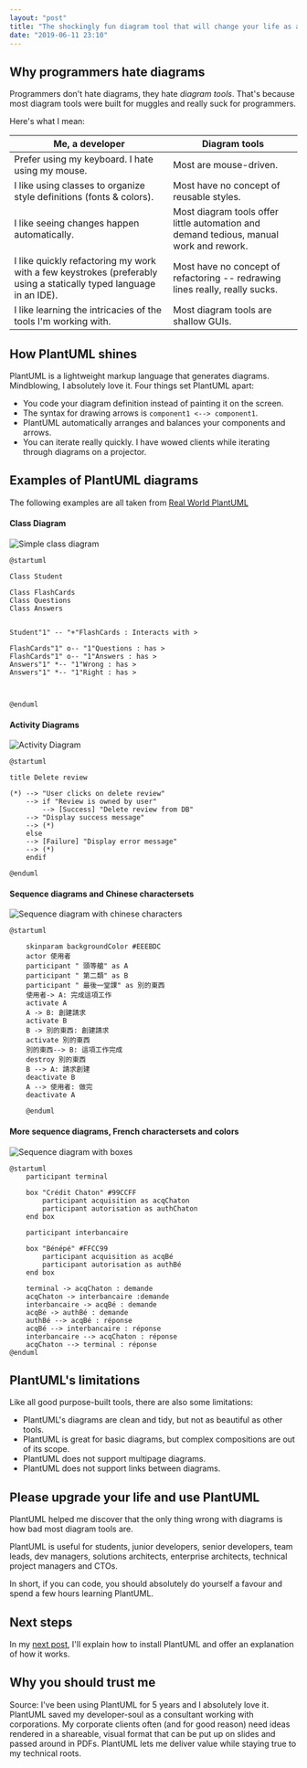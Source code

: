 ```yaml
---
layout: "post"
title: "The shockingly fun diagram tool that will change your life as a programmer: PlantUML"
date: "2019-06-11 23:10"
---
```


## Why programmers hate diagrams

Programmers don't hate diagrams, they hate *diagram tools*. That's because most diagram tools were built for muggles and really suck for programmers.

Here's what I mean:

Me, a developer  |  Diagram tools
--|--
Prefer using my keyboard. I hate using my mouse.  |  Most are mouse-driven.
I like using classes to organize style definitions (fonts & colors). |  Most have no concept of reusable styles.
I like seeing changes happen automatically.  |  Most diagram tools offer little automation and demand tedious, manual work and rework.
I like quickly refactoring my work with a few keystrokes (preferably using a statically typed language in an IDE). | Most have no concept of refactoring -- redrawing lines really, really sucks.
I like learning the intricacies of the tools I'm working with.  |  Most diagram tools are shallow GUIs.

## How PlantUML shines

PlantUML is a lightweight markup language that generates diagrams. Mindblowing, I absolutely love it. Four things set PlantUML apart:
* You code your diagram definition instead of painting it on the screen.
* The syntax for drawing arrows is `component1 <--> component1`.
* PlantUML automatically arranges and balances your components and arrows.
* You can iterate really quickly. I have wowed clients while iterating through diagrams on a projector.

## Examples of PlantUML diagrams

The following examples are all taken from [Real World PlantUML][9fd06373]

#### Class Diagram

![Simple class diagram](/images/2019/06/simple-class-diagram.png)

```PlantUML
@startuml

Class Student

Class FlashCards
Class Questions
Class Answers


Student"1" -- "+"FlashCards : Interacts with >

FlashCards"1" o-- "1"Questions : has >
FlashCards"1" o-- "1"Answers : has >
Answers"1" *-- "1"Wrong : has >
Answers"1" *-- "1"Right : has >



@enduml
```

#### Activity Diagrams

![Activity Diagram](/images/2019/06/activity-diagram.png)

```plantuml
@startuml

title Delete review

(*) --> "User clicks on delete review"
    --> if "Review is owned by user"
    	--> [Success] "Delete review from DB"
	--> "Display success message"
	--> (*)    
    else
	--> [Failure] "Display error message"
	--> (*)
    endif

@enduml
```

#### Sequence diagrams and Chinese charactersets

![Sequence diagram with chinese characters](/images/2019/06/sequence-diagram-with-chinese-characters.png)

```PlantUML
@startuml

    skinparam backgroundColor #EEEBDC
    actor 使用者
    participant " 頭等艙" as A
    participant " 第二類" as B
    participant " 最後一堂課" as 別的東西
    使用者-> A: 完成這項工作
    activate A
    A -> B: 創建請求
    activate B
    B -> 別的東西: 創建請求
    activate 別的東西
    別的東西--> B: 這項工作完成
    destroy 別的東西
    B --> A: 請求創建
    deactivate B
    A --> 使用者: 做完
    deactivate A

    @enduml
```

#### More sequence diagrams, French charactersets and colors

![Sequence diagram with boxes](/images/2019/06/sequence-diagram-with-boxes.png)

```plantuml
@startuml
	participant terminal

	box "Crédit Chaton" #99CCFF
		participant acquisition as acqChaton
		participant autorisation as authChaton
	end box

	participant interbancaire

	box "Bénépé" #FFCC99
		participant acquisition as acqBé
		participant autorisation as authBé
	end box

	terminal -> acqChaton : demande
	acqChaton -> interbancaire :demande
	interbancaire -> acqBé : demande
	acqBé -> authBé : demande
	authBé --> acqBé : réponse
	acqBé --> interbancaire : réponse
	interbancaire --> acqChaton : réponse
	acqChaton --> terminal : réponse
@enduml
```

## PlantUML's limitations

Like all good purpose-built tools, there are also some limitations:
* PlantUML's diagrams are clean and tidy, but not as beautiful as other tools.
* PlantUML is great for basic diagrams, but complex compositions are out of its scope.
* PlantUML does not support multipage diagrams.
* PlantUML does not support links between diagrams.

## Please upgrade your life and use PlantUML

PlantUML helped me discover that the only thing wrong with diagrams is how bad most diagram tools are.

PlantUML is useful for students, junior developers, senior developers, team leads, dev managers, solutions architects, enterprise architects, technical project managers and CTOs.

In short, if you can code, you should absolutely do yourself a favour and spend a few hours learning PlantUML.

## Next steps

In my [next post][e565e2e6], I'll explain how to install PlantUML and offer an explanation of how it works.

## Why you should trust me

Source: I've been using PlantUML for 5 years and I absolutely love it. PlantUML saved my developer-soul as a consultant working with corporations. My corporate clients often (and for good reason) need ideas rendered in a shareable, visual format that can be put up on slides and passed around in PDFs. PlantUML lets me deliver value while staying true to my technical roots.

  [e565e2e6]: /2019/06/12/plantuml-getting-started.html "PlantUML: Getting Started"


[9fd06373]: https://real-world-plantuml.com "Real World PlantUML"
